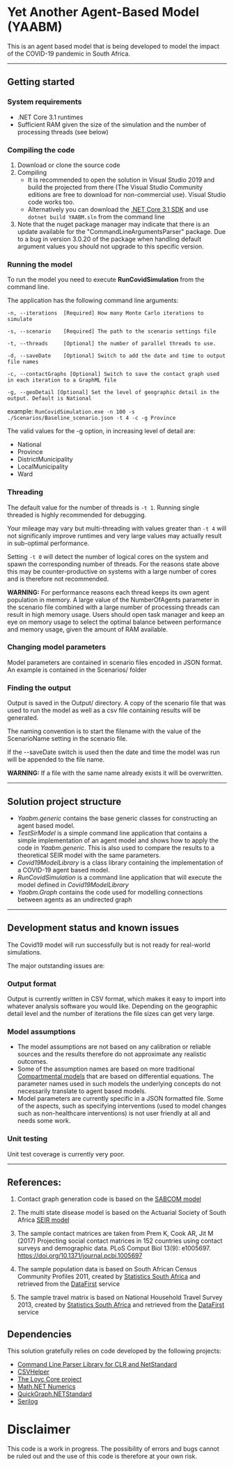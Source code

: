 # Yet Another Agent-Based Model (YAABM)

This is an agent based model that is being developed to model the impact of the COVID-19 pandemic in South Africa.

---

## Getting started

### System requirements
* .NET Core 3.1 runtimes
* Sufficient RAM given the size of the simulation and the number of processing threads (see below)

### Compiling the code

1. Download or clone the source code
2. Compiling
	* It is recommended to open the solution in Visual Studio 2019 and build the projected from there (The Visual Studio Community editions are free to download for non-commercial use). Visual Studio code works too.
	* Alternatively you can download the [.NET Core 3.1 SDK](https://dotnet.microsoft.com/download/dotnet-core/3.1) and use ```dotnet build YAABM.sln``` from the command line
3. Note that the nuget package manager may indicate that there is an update available for the "CommandLineArgumentsParser" package. Due to a bug in version 3.0.20 of the package when handling default argument values you should not upgrade to this specific version.

### Running the model

To run the model you need to execute **RunCovidSimulation** from the command line.

The application has the following command line arguments:

	-n, --iterations  [Required] How many Monte Carlo iterations to simulate

	-s, --scenario    [Required] The path to the scenario settings file

	-t, --threads     [Optional] the number of parallel threads to use. 

	-d, --saveDate    [Optional] Switch to add the date and time to output file names

	-c, --contactGraphs [Optional] Switch to save the contact graph used in each iteration to a GraphML file

	-g, --geoDetail [Optional] Set the level of geographic detail in the output. Default is National

example: `RunCovidSimulation.exe -n 100 -s ./Scenarios/Baseline_scenario.json -t 4 -c -g Province`

The valid values for the -g option, in increasing level of detail are:
* National
* Province
* DistrictMunicipality
* LocalMunicipality
* Ward

### Threading
The default value for the number of threads is `-t 1`. Running single threaded is highly recommended for debugging. 

Your mileage may vary but multi-threading with values greater than `-t 4` will not significanly improve runtimes and very large values  may actually result in sub-optimal performance.

Setting `-t 0` will detect the number of logical cores on the system and spawn the corresponding number of threads. For the reasons state above this may be counter-productive on systems with a large number of cores and is therefore not recommended.

**WARNING:** For performance reasons each thread keeps its own agent population in memory. A large value of the NumberOfAgents parameter in the scenario file combined with a large number of processing threads can result in high memory usage. Users should open task manager and keep an eye on memory usage to select the optimal balance between performance and memory usage, given the amount of RAM available.

### Changing model parameters

Model parameters are contained in scenario files encoded in JSON format. An example is contained in the Scenarios/ folder

### Finding the output

Output is saved in the Output/ directory. A copy of the scenario file that was used to run the model as well as a csv file containing results will be generated.

The naming convention is to start the filename with the value of the ScenarioName setting in the scenario file.

If the --saveDate switch is used then the date and time the model was run will be appended to the file name.

**WARNING:** If a file with the same name already exists it will be overwritten.

---

## Solution project structure

* *Yaabm.generic* contains the base generic classes for constructing an agent based model.
* *TestSirModel* is a simple command line application that contains a simple implementation of an agent model and shows how to apply the code in *Yaabm.generic*. This is also used to compare the results to a theoretical SEIR model with the same parameters.
* *Covid19ModelLibrary* is a class library containing the implementation of a COVID-19 agent based model.
* *RunCovidSimulation* is a command line application that will execute the model defined in *Covid19ModelLibrary*
* *Yaabm.Graph* contains the code used for modelling connections between agents as an undirected graph

---

## Development status and known issues

The Covid19 model will run successfully but is not ready for real-world simulations.

The major outstanding issues are:

### Output format

Output is currently written in CSV format, which makes it easy to import into whatever analysis software you would like. Depending on the geographic detail level and the number of iterations the file sizes can get very large.

### Model assumptions

* The model assumptions are not based on any calibration or reliable sources and the results therefore do not approximate any realistic outcomes.
* Some of the assumption names are based on more traditional [Compartmental models](https://en.wikipedia.org/wiki/Compartmental_models_in_epidemiology) that are based on differential equations. The parameter names used in such models the underlying concepts do not necessarily translate to agent based models.
* Model parameters are currently specific in a JSON formatted file. Some of the aspects, such as specifying interventions (used to model changes such as non-healthcare interventions) is not user friendly at all and needs some work.

### Unit testing

Unit test coverage is currently very poor.

--- 

## References:

1. Contact graph generation code is based on the [SABCOM model](https://github.com/blackrhinoabm/sabcom)

2. The multi state disease model is based on the Actuarial Society of South Africa [SEIR model](https://github.com/Percept-Health-Solve/seir-model)

3. The sample contact matrices are taken from Prem K, Cook AR, Jit M (2017) Projecting social contact matrices in 152 countries using contact surveys and demographic data. PLoS Comput Biol 13(9): e1005697. https://doi.org/10.1371/journal.pcbi.1005697

4. The sample population data is based on South African Census Community Profiles 2011, created by [Statistics South Africa](http://www.statssa.gov.za/?page_id=3839) and retrieved from the [DataFirst](https://www.datafirst.uct.ac.za/) service

5. The sample travel matrix is based on National Household Travel Survey 2013, created by [Statistics South Africa](https://www.statssa.gov.za/publications/P0320/P03202013.pdf) and retrieved from the [DataFirst](https://www.datafirst.uct.ac.za/) service

## Dependencies

This solution gratefully relies on code developed by the following projects:

* [Command Line Parser Library for CLR and NetStandard](https://github.com/commandlineparser/commandline#command-line-parser-library-for-clr-and-netstandard)
* [CSVHelper](https://joshclose.github.io/CsvHelper/)
* [The Loyc Core project ](http://core.loyc.net/)
* [Math.NET Numerics](https://numerics.mathdotnet.com/)
* [QuickGraph.NETStandard](https://github.com/deepakkumar1984/QuickGraph.NETStandard)
* [Serilog](https://serilog.net/)

# Disclaimer

This code is a work in progress. The possibility of errors and bugs cannot be ruled out and the use of this code is therefore at your own risk.
